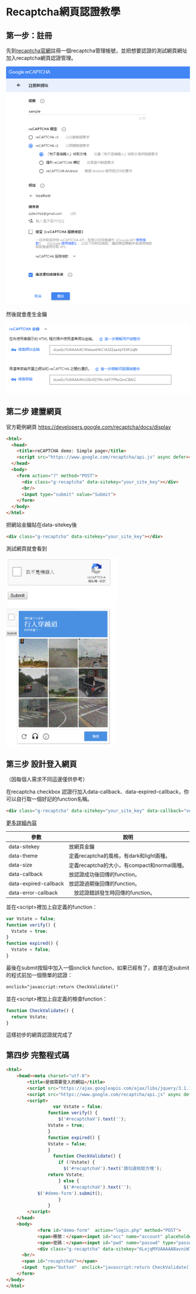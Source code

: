 # Recaptcha網頁認證教學

## 第一步：註冊
先到[recaptcha官網](https://www.google.com/recaptcha/admin)註冊一個recaptcha管理帳號，並把想要認證的測試網頁網址加入recaptcha網頁認證管理。

![](image/a.PNG)

然後就會產生金鑰

![](image/b.PNG)
## 第二步 建置網頁
官方範例網頁
https://developers.google.com/recaptcha/docs/display

```html
<html>
  <head>
    <title>reCAPTCHA demo: Simple page</title>
    <script src="https://www.google.com/recaptcha/api.js" async defer></script>
  </head>
  <body>
    <form action="?" method="POST">
      <div class="g-recaptcha" data-sitekey="your_site_key"></div>
      <br/>
      <input type="submit" value="Submit">
    </form>
  </body>
</html>
```
把網站金鑰貼在data-sitekey後
```html
<div class="g-recaptcha" data-sitekey="your_site_key"></div>
```
測試網頁就會看到

![]()
<img src="image/c.PNG" width = "300" align=center/>
<img src="image/d.PNG" width = "300" />

## 第三步 設計登入網頁
（因每個人需求不同這邊僅供參考）

在recaptcha checkbox 認證行加入data-callback、data-expired-callback，你可以自行取一個好記的function名稱。
```html
<div class="g-recaptcha" data-sitekey="your_site_key" data-callback="verify" data-expired-callback="expired"></div>
```
[更多詳細內容](https://developers.google.com/recaptcha/docs/display#g-recaptcha_tag_attributes_and_grecaptcharender_parameters)

參數|說明
--- | ---
data-sitekey | 放網頁金鑰
data-theme | 定義recaptcha的風格，有dark和light兩種。
data-size |定義recaptcha的大小，有compact和normal兩種。
data-callback | 放認證成功後回傳的function。
data-expired-callback | 放認證過期後回傳的function。
data-error-callback |　放認證錯誤發生時回傳的function。

並在\<script>裡加上自定義的function：

```javascript
var Vstate = false;
function verify() {
  Vstate = true;
}
function expired() {
  Vstate = false;
}
```
最後在submit按鈕中加入一個onclick function，如果已經有了，直接在送submit的程式前加一個簡單的認證：
```html
onclick="javascript:return CheckValidate()" 
```
並在\<script>裡加上自定義的檢查function：
```js
function CheckValidate() {
  return Vstate;
}
```
這樣初步的網頁認證就完成了

## 第四步 完整程式碼
```html
<html>
    <head><meta charset="utf-8">
        <title>是個需要登入的網站</title>
        <script src="https://ajax.googleapis.com/ajax/libs/jquery/3.1.1/jquery.min.js"></script>
        <script src="https://www.google.com/recaptcha/api.js" async defer></script>
        <script>
                  var Vstate = false;
                function verify() {
                    $('#recaptchaV').text('');
                Vstate = true;
                }
                function expired() {
                Vstate = false;
                }
                  function CheckValidate() {
                    if (!Vstate) {
                      $('#recaptchaV').text('請勾選核取方塊');
                return Vstate;
                    } else {
                      $('#recaptchaV').text('');
            $('#demo-form').submit();
                    }
                }
        </script>
    </head>
    <body>
            <form id="demo-form"  action="login.php" method="POST">
            <span>賬號：</span><input id="acc" name="account" placeholder="賬號">
            <span>密碼：</span><input id="pwd" name="passwd" type="password" placeholder="密碼">
            <div class="g-recaptcha" data-sitekey="6LejqMYUAAAAABavniWIbmnLpjPMq5s0s8nVrxE9" data-callback="verify" data-expired-callback="expired"></div>
      <br/>
      <span id="recaptchaV"></span>
      <input  type="button"  onclick="javascript:return CheckValidate()" value="Submit">
    </form>
</body>
</html>

```

